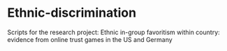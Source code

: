 # Ethnic-discrimination
Scripts for the research project: Ethnic in-group favoritism within country: evidence from online trust games in the US and Germany
